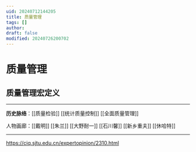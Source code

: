 ```yaml
---
uid: 20240712144205
title: 质量管理
tags: []
author: 
draft: false
modified: 20240726200702
---
```


# 质量管理

## 质量管理宏定义

---
**历史脉络**：[[质量检验]] [[统计质量控制]] [[全面质量管理]]

人物画廊：[[戴明]] [[朱兰]] [[大野耐一]] [[石川馨]] [[新乡重夫]] [[休哈特]]

---

<https://ciq.sjtu.edu.cn/expertopinion/2310.html>
